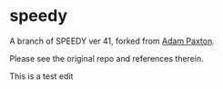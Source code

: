 # speedy
A branch of SPEEDY ver 41, forked from [Adam Paxton](https://github.com/eapax/speedy).

Please see the original repo and references therein. 


This is a test edit
